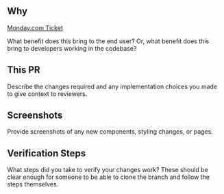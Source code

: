 ## Why

[Monday.com Ticket](https://code4community-team.monday.com/boards/XXXXXXXX/pulses/XXXXXXX)

What benefit does this bring to the end user? Or, what benefit does this bring to developers working in the codebase?

## This PR

Describe the changes required and any implementation choices you made to give context to reviewers. 

## Screenshots

Provide screenshots of any new components, styling changes, or pages. 

## Verification Steps

What steps did you take to verify your changes work? These should be clear enough for someone to be able to clone the branch and follow the steps themselves. 